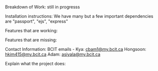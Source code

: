 Breakdown of Work: still in progresss

Installation instructions:
We have many but a few important dependencies are "passport", "ejs", "express"


Features that are working:


Features that are missing:



Contact Information:
BCIT emails -
Kya: cbam1@my.bcit.ca
Hongsoon: hkim415@my.bcit.ca
Adam: asiyala@my.bcit.ca

Explain what the project does:
